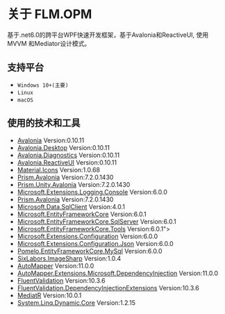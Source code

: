 # 关于 FLM.OPM
   基于.net6.0的跨平台WPF快速开发框架，基于Avalonia和ReactiveUI, 使用MVVM 和Mediator设计模式。
   
## 支持平台

* `Windows 10+(主要)`
* `Linux`
* `macOS`

## 使用的技术和工具

   * <a href="">Avalonia</a> Version:0.10.11
   * <a href="">Avalonia.Desktop</a> Version:0.10.11
   * <a href="">Avalonia.Diagnostics</a> Version:0.10.11
   * <a href="">Avalonia.ReactiveUI</a> Version:0.10.11
   * <a href="">Material.Icons</a> Version:1.0.68
   * <a href="">Prism.Avalonia</a> Version:7.2.0.1430
   * <a href="">Prism.Unity.Avalonia</a> Version:7.2.0.1430
   * <a href="">Microsoft.Extensions.Logging.Console</a> Version:6.0.0
   * <a href="">Prism.Avalonia</a> Version:7.2.0.1430
   * <a href="">Microsoft.Data.SqlClient</a> Version:4.0.1
   * <a href="">Microsoft.EntityFrameworkCore</a> Version:6.0.1
   * <a href="">Microsoft.EntityFrameworkCore.SqlServer</a> Version:6.0.1
   * <a href="">Microsoft.EntityFrameworkCore.Tools</a> Version:6.0.1">
   * <a href="">Microsoft.Extensions.Configuration</a> Version:6.0.0
   * <a href="">Microsoft.Extensions.Configuration.Json</a> Version:6.0.0
   * <a href="">Pomelo.EntityFrameworkCore.MySql</a> Version:6.0.0
   * <a href="">SixLabors.ImageSharp</a> Version:1.0.4
   * <a href="">AutoMapper</a> Version:11.0.0
   * <a href="">AutoMapper.Extensions.Microsoft.DependencyInjection</a> Version:11.0.0
   * <a href="">FluentValidation</a> Version:10.3.6
   * <a href="">FluentValidation.DependencyInjectionExtensions</a> Version:10.3.6
   * <a href="">MediatR</a> Version:10.0.1
   * <a href="">System.Linq.Dynamic.Core</a> Version:1.2.15

   

